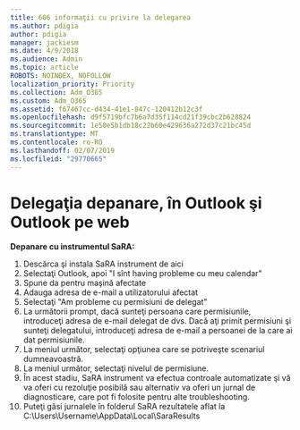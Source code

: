 ```yaml
---
title: 606 informaţii cu privire la delegarea
ms.author: pdigia
author: pdigia
manager: jackiesm
ms.date: 4/9/2018
ms.audience: Admin
ms.topic: article
ROBOTS: NOINDEX, NOFOLLOW
localization_priority: Priority
ms.collection: Adm_O365
ms.custom: Adm_O365
ms.assetid: f67467cc-d434-41e1-847c-120412b12c3f
ms.openlocfilehash: d9f5719bfc7b6a7d35f114cd21f39cbc2b628824
ms.sourcegitcommit: 1e50e5b1db18c22b60e429636a272d37c21bc45d
ms.translationtype: MT
ms.contentlocale: ro-RO
ms.lasthandoff: 02/07/2019
ms.locfileid: "29770665"
---
```

# <a name="troubleshooting-delegation-in-outlook-and-outlook-on-the-web"></a>Delegaţia depanare, în Outlook şi Outlook pe web

**Depanare cu instrumentul SaRA:**

1. Descărca şi instala SaRA instrument de aici
1. Selectaţi Outlook, apoi "I sînt having probleme cu meu calendar"
1. Spune da pentru maşină afectate
1. Adauga adresa de e-mail a utilizatorului afectat
1. Selectaţi "Am probleme cu permisiuni de delegat"
1. La următorii prompt, dacă sunteţi persoana care permisiunile, introduceţi adresa de e-mail delegat de dvs. Dacă aţi primit permisiuni şi sunteţi delegatului, introduceţi adresa de e-mail a persoanei de la care ai dat permisiunile.
1. La meniul următor, selectaţi opţiunea care se potriveşte scenariul dumneavoastră. 
1. La meniul următor, selectaţi nivelul de permisiune.
1. În acest stadiu, SaRA instrument va efectua controale automatizate şi vă va oferi cu rezoluţie posibilă sau alternativ va oferi un jurnal de diagnosticare, care pot fi folosite pentru alte troubleshooting.
1. Puteţi găsi jurnalele în folderul SaRA rezultatele aflat la C:\Users\Username\AppData\Local\SaraResults